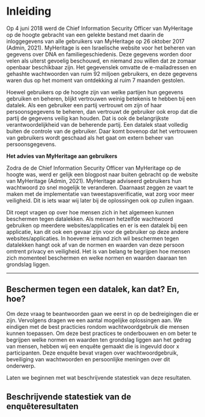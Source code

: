 # Inleiding
Op 4 juni 2018 werd de Chief Information Security Officer van MyHeritage op de hoogte gebracht van een gelekte bestand met daarin de inloggegevens van alle gebruikers van MyHeritage op 26 oktober 2017 (Admin, 2021). MyHeritage is een Israelische website voor het beheren van gegevens over DNA en familiegeschiedenis. Deze gegevens worden door velen als uiterst gevoelig beschouwd, en niemand zou willen dat ze zomaar openbaar beschikbaar zijn. Het gegevenslek omvatte de e-mailadressen en gehashte wachtwoorden van ruim 92 miljoen gebruikers, en deze gegevens waren dus op het moment van ontdekking al ruim 7 maanden gestolen.

Hoewel gebruikers op de hoogte zijn van welke partijen hun gegevens gebruiken en beheren, blijkt vertrouwen weinig betekenis te hebben bij een datalek. Als een gebruiker een partij vertrouwt om zijn of haar persoonsgegevens te beheren, dan vertrouwt de gebruiker ook erop dat die partij de gegevens veilig kan houden. Dat is ook de belangrijkste verantwoordelijkheid van de beherende partij. Een datalek staat volledig buiten de controle van de gebruiker. Daar komt bovenop dat het vertrouwen van gebruikers wordt geschaad als het gaat om extern beheer van persoonsgegevens.

**Het advies van MyHeritage aan gebruikers**

Zodra de de Chief Information Security Officer van MyHeritage op de hoogte was, werd er gelijk een blogpost naar buiten gebracht op de website van MyHeritage (Admin, 2021). MyHeritage adviseerd gebruikers hun wachtwoord zo snel mogelijk te veranderen. Daarnaast zeggen ze vaart te maken met de implementatie van tweestapsverificatie, wat zorg voor meer veiligheid. Dit is iets waar wij later bij de oplossingen ook op zullen ingaan.

Dit roept vragen op over hoe mensen zich in het algemeen kunnen beschermen tegen datalekken. Als mensen hetzelfde wachtwoord gebruiken op meerdere websites/applicaties en er is een datalek bij een applicatie, kan dit ook een gevaar zijn voor de gebruiker op deze andere websites/applicaties. In hoeverre iemand zich wil beschermen tegen datalekken hangt ook af van de normen en waarden van deze persoon omtrent privacy en veiligheid. Het is van belang te begrijpen hoe mensen zich momenteel beschermen en welke normen en waarden daaraan ten grondslag liggen.

---

## Beschermen tegen een datalek, kan dat? En, hoe?

Om deze vraag te beantwoorden gaan we eerst in op de bedreigingen die er zijn. Vervolgens dragen we een aantal mogelijke oplossingen aan. We eindigen met de best practicies rondom wachtwoordgebruik die mensen kunnen toepassen. Om deze best practices te onderbouwen en om beter te begrijpen welke normen en waarden ten grondslag liggen aan het gedrag van mensen, hebben wij een enquête gemaakt die is ingevuld door x participanten. Deze enquête bevat vragen over wachtwoordgebruik, beveiliging van wachtwoorden en persoonlijke meningen over dit onderwerp.

Laten we beginnen met wat beschrijvende statestiek van deze resultaten.

## Beschrijvende statestiek van de enquêteresultaten